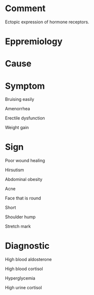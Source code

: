 # Comment

Ectopic expression of hormone receptors.

# Eppremiology

# Cause

# Symptom

Bruising easily

Amenorrhea

Erectile dysfunction

Weight gain

# Sign

Poor wound healing

Hirsutism

Abdominal obesity

Acne

Face that is round

Short

Shoulder hump

Stretch mark

# Diagnostic

High blood aldosterone

High blood cortisol

Hyperglycemia

High urine cortisol
